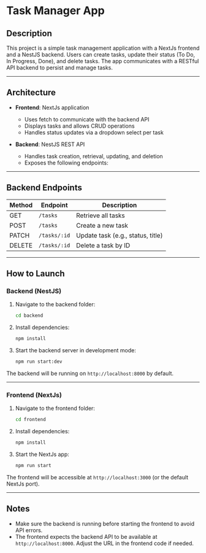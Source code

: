 
# Task Manager App

## Description

This project is a simple task management application with a NextJs frontend and a NestJS backend.
Users can create tasks, update their status (To Do, In Progress, Done), and delete tasks.
The app communicates with a RESTful API backend to persist and manage tasks.

---

## Architecture

- **Frontend**: NextJs application
  - Uses fetch to communicate with the backend API
  - Displays tasks and allows CRUD operations
  - Handles status updates via a dropdown select per task

- **Backend**: NestJS REST API
  - Handles task creation, retrieval, updating, and deletion
  - Exposes the following endpoints:

---

## Backend Endpoints

| Method | Endpoint      | Description                             |
|--------|---------------|-------------------------------------|
| GET    | `/tasks`      | Retrieve all tasks                   |
| POST   | `/tasks`      | Create a new task                   |
| PATCH  | `/tasks/:id`  | Update task (e.g., status, title)   |
| DELETE | `/tasks/:id`  | Delete a task by ID                 |

---

## How to Launch

### Backend (NestJS)

1. Navigate to the backend folder:
   ```bash
   cd backend
   ```

2. Install dependencies:
   ```bash
   npm install
   ```

3. Start the backend server in development mode:
   ```bash
   npm run start:dev
   ```

The backend will be running on `http://localhost:8000` by default.

---

### Frontend (NextJs)

1. Navigate to the frontend folder:
   ```bash
   cd frontend
   ```

2. Install dependencies:
   ```bash
   npm install
   ```

3. Start the NextJs app:
   ```bash
   npm run start
   ```

The frontend will be accessible at `http://localhost:3000` (or the default NextJs port).

---

## Notes

- Make sure the backend is running before starting the frontend to avoid API errors.
- The frontend expects the backend API to be available at `http://localhost:8000`. Adjust the URL in the frontend code if needed.
